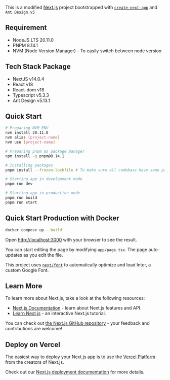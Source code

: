 This is a modified [Next.js](https://nextjs.org/) project bootstrapped with [`create-next-app`](https://github.com/vercel/next.js/tree/canary/packages/create-next-app) and [`Ant Design v5`](https://ant.design/)

## Requirement

- NodeJS LTS 20.11.0
- PNPM 8.14.1
- NVM (Node Version Manager) - To easily switch between node version

## Tech Stack Package

- NextJS v14.0.4
- React v18
- React-dom v18
- Typescript v5.3.3
- Ant Design v5.13.1

## Quick Start

```bash
# Preparing NVM ENV
nvm install 20.11.0
nvm alias [project-name]
nvm use [project-name]

# Preparing pnpm as package manager
npm install -g pnpm@8.14.1

# Installing packages
pnpm install --frozen-lockfile # To make sure all codebase have same package version based on lock file

# Starting app in development mode
pnpm run dev

# Starting app in production mode
pnpm run build
pnpm run start
```

## Quick Start Production with Docker

```bash
docker compose up --build
```

Open [http://localhost:3000](http://localhost:3000) with your browser to see the result.

You can start editing the page by modifying `app/page.tsx`. The page auto-updates as you edit the file.

This project uses [`next/font`](https://nextjs.org/docs/basic-features/font-optimization) to automatically optimize and load Inter, a custom Google Font.

## Learn More

To learn more about Next.js, take a look at the following resources:

- [Next.js Documentation](https://nextjs.org/docs) - learn about Next.js features and API.
- [Learn Next.js](https://nextjs.org/learn) - an interactive Next.js tutorial.

You can check out [the Next.js GitHub repository](https://github.com/vercel/next.js/) - your feedback and contributions are welcome!

## Deploy on Vercel

The easiest way to deploy your Next.js app is to use the [Vercel Platform](https://vercel.com/new?utm_medium=default-template&filter=next.js&utm_source=create-next-app&utm_campaign=create-next-app-readme) from the creators of Next.js.

Check out our [Next.js deployment documentation](https://nextjs.org/docs/deployment) for more details.
